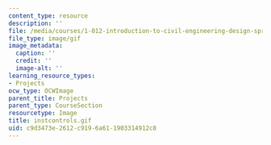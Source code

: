```yaml
---
content_type: resource
description: ''
file: /media/courses/1-012-introduction-to-civil-engineering-design-spring-2002/c9d3473e2612c9196a611903314912c8_instcontrols.gif
file_type: image/gif
image_metadata:
  caption: ''
  credit: ''
  image-alt: ''
learning_resource_types:
- Projects
ocw_type: OCWImage
parent_title: Projects
parent_type: CourseSection
resourcetype: Image
title: instcontrols.gif
uid: c9d3473e-2612-c919-6a61-1903314912c8
---
```

